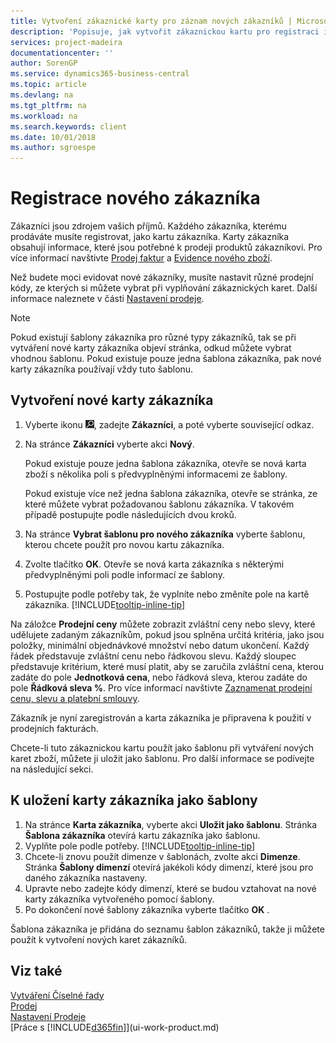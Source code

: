 ```yaml
---
title: Vytvoření zákaznické karty pro záznam nových zákazníků | Microsoft Docs
description: 'Popisuje, jak vytvořit zákaznickou kartu pro registraci informací o každém novém zákazníkovi nebo klientovi, kterému prodáváte.'
services: project-madeira
documentationcenter: ''
author: SorenGP
ms.service: dynamics365-business-central
ms.topic: article
ms.devlang: na
ms.tgt_pltfrm: na
ms.workload: na
ms.search.keywords: client
ms.date: 10/01/2018
ms.author: sgroespe
---
```

# <a name="register-new-customers"></a>Registrace nového zákazníka
Zákazníci jsou zdrojem vašich příjmů. Každého zákazníka, kterému prodáváte musíte registrovat, jako kartu zákazníka. Karty zákazníka obsahují informace, které jsou potřebné k prodeji produktů zákazníkovi. Pro více informací navštivte [Prodej faktur](sales-how-invoice-sales.md) a [Evidence nového zboží](inventory-how-register-new-items.md).  

Než budete moci evidovat nové zákazníky, musíte nastavit různé prodejní kódy, ze kterých si můžete vybrat při vyplňování zákaznických karet. Další informace naleznete v části [Nastavení prodeje](sales-setup-sales.md).

> [!NOTE]  
>   Pokud existují šablony zákazníka pro různé typy zákazníků, tak se při vytváření nové karty zákazníka objeví stránka, odkud můžete vybrat vhodnou šablonu. Pokud existuje pouze jedna šablona zákazníka, pak nové karty zákazníka používají vždy tuto šablonu.

## <a name="to-create-a-new-customer-card"></a>Vytvoření nové karty zákazníka
1. Vyberte ikonu ![Žárovky, která otevře funkci Řekněte mi](media/ui-search/search_small.png "Řekněte mi, co chcete dělat"), zadejte **Zákazníci**, a poté vyberte související odkaz.  
2. Na stránce **Zákazníci** vyberte akci **Nový**.

    Pokud existuje pouze jedna šablona zákazníka, otevře se nová karta zboží s několika poli s předvyplněnými informacemi ze šablony.

    Pokud existuje více než jedna šablona zákazníka, otevře se stránka, ze které můžete vybrat požadovanou šablonu zákazníka. V takovém případě postupujte podle následujících dvou kroků.
3. Na stránce **Vybrat šablonu pro nového zákazníka** vyberte šablonu, kterou chcete použít pro novou kartu zákazníka.
4. Zvolte tlačítko **OK**. Otevře se nová karta zákazníka s některými předvyplněnými poli podle informací ze šablony.  
5. Postupujte podle potřeby tak, že vyplníte nebo změníte pole na kartě zákazníka. [!INCLUDE[tooltip-inline-tip](includes/tooltip-inline-tip_md.md)]

Na záložce **Prodejní ceny** můžete zobrazit zvláštní ceny nebo slevy, které udělujete zadaným zákazníkům, pokud jsou splněna určitá kritéria, jako jsou položky, minimální objednávkové množství nebo datum ukončení. Každý řádek představuje zvláštní cenu nebo řádkovou slevu. Každý sloupec představuje kritérium, které musí platit, aby se zaručila zvláštní cena, kterou zadáte do pole **Jednotková cena**, nebo řádková sleva, kterou zadáte do pole **Řádková sleva %**. Pro více informací navštivte [Zaznamenat prodejní cenu, slevu a platební smlouvy](sales-how-record-sales-price-discount-payment-agreements.md).

Zákazník je nyní zaregistrován a karta zákazníka je připravena k použití v prodejních fakturách.

Chcete-li tuto zákaznickou kartu použít jako šablonu při vytváření nových karet zboží, můžete ji uložit jako šablonu. Pro další informace se podívejte na následující sekci.

## <a name="to-save-the-customer-card-as-a-template"></a>K uložení karty zákazníka jako šablony
1. Na stránce **Karta zákazníka**, vyberte akci **Uložit jako šablonu**. Stránka **Šablona zákazníka** otevírá kartu zákazníka jako šablonu.
2. Vyplňte pole podle potřeby. [!INCLUDE[tooltip-inline-tip](includes/tooltip-inline-tip_md.md)]
3. Chcete-li znovu použít dimenze v šablonách, zvolte akci **Dimenze**. Stránka **Šablony dimenzí** otevírá jakékoli kódy dimenzí, které jsou pro daného zákazníka nastaveny.
4. Upravte nebo zadejte kódy dimenzí, které se budou vztahovat na nové karty zákazníka vytvořeného pomocí šablony.  
5. Po dokončení nové šablony zákazníka vyberte tlačítko **OK** .

Šablona zákazníka je přidána do seznamu šablon zákazníků, takže ji můžete použít k vytvoření nových karet zákazníků.

## <a name="see-also"></a>Viz také
[Vytváření Číselné řady](ui-create-number-series.md)  
[Prodej](sales-manage-sales.md)    
[Nastavení Prodeje](sales-setup-sales.md)    
[Práce s [!INCLUDE[d365fin](includes/d365fin_md.md)]](ui-work-product.md)
